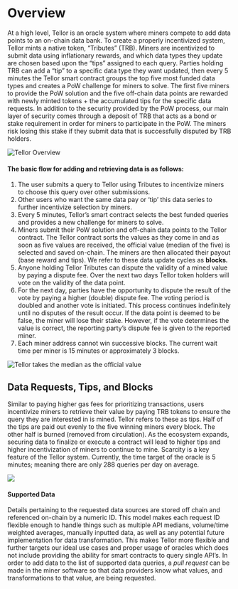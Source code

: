 # Overview

At a high level, Tellor is an oracle system where miners compete to add data points to an on-chain data bank.  To create a properly incentivized system, Tellor mints a native token, “Tributes” \(TRB\).  Miners are incentivized to submit data using inflationary rewards, and which data types they update are chosen based upon the “tips” assigned to each query.  Parties holding TRB can add a “tip” to a specific data type they want updated, then every 5 minutes the Tellor smart contract groups the top five most funded data types and creates a PoW challenge for miners to solve.  The first five miners to provide the PoW solution and the five off-chain data points are rewarded with newly minted tokens + the accumulated tips for the specific data requests.  In addition to the security provided by the PoW process, our main layer of security comes through a deposit of TRB that acts as a bond or stake requirement in order for miners to participate in the PoW.  The miners risk losing this stake if they submit data that is successfully disputed by TRB holders.

![Tellor Overview ](../../.gitbook/assets/image-2020-06-05-10-40-41.jpg)

#### The basic flow for adding and retrieving data is as follows: 

1. The user submits a query to Tellor using Tributes to incentivize miners to choose this query over other submissions.
2. Other users who want the same data pay or ‘tip’ this data series to further incentivize selection by miners.
3. Every 5 minutes, Tellor’s smart contract selects the best funded queries and provides a new challenge for miners to solve.
4. Miners submit their PoW solution and off-chain data points to the Tellor contract. The Tellor contract sorts the values as they come in and as soon as five values are received, the official value \(median of the five\) is selected and saved on-chain. The miners are then allocated their payout \(base reward and tips\).  We refer to these data update cycles as **blocks**_**.**_
5. Anyone holding Tellor Tributes can dispute the validity of a mined value by paying a dispute fee.  Over the next two days Tellor token holders will vote on the validity of the data point. 
6. For the next day, parties have the opportunity to dispute the result of the vote by paying a higher \(double\) dispute fee.  The voting period is doubled and another vote is initiated.  This process continues indefinitely until no disputes of the result occur. If the data point is deemed to be false, the miner will lose their stake. However, if the vote determines the value is correct, the reporting party’s dispute fee is given to the reported miner.
7. Each miner address cannot win successive blocks.  The current wait time per miner is 15 minutes or approximately 3 blocks.

![Tellor takes the median as the official value](../../.gitbook/assets/tellor_infographics2_median_def_cropped.png)

## Data Requests, Tips, and Blocks

Similar to paying higher gas fees for prioritizing transactions, users incentivize miners to retrieve their value by paying TRB tokens to ensure the query they are interested in is mined.  Tellor refers to these as tips.   Half of the tips are paid out evenly to the five winning miners every block. The other half is burned \(removed from circulation\).  As the ecosystem expands, securing data to finalize or execute a contract will lead to higher tips and higher incentivization of miners to continue to mine. Scarcity is a key feature of the Tellor system.  Currently, the time target of the oracle is 5 minutes; meaning there are only 288 queries per day on average. 

![](../../.gitbook/assets/tellor_infographics2_queryqueue_def_cropped.png)

#### Supported Data

Details pertaining to the requested data sources are stored off chain and referenced on-chain by a numeric ID.  This model makes each request ID flexible enough to handle things such as multiple API medians, volume/time weighted averages, manually inputted data, as well as any potential future implementation for data transformation.  This makes Tellor more flexible and further targets our ideal use cases and proper usage of oracles which does not include providing the ability for smart contracts to query single API’s. In order to add data to the list of supported data queries, a _pull request_ can be made in the miner software so that data providers know what values, and transformations to that value, are being requested.    



